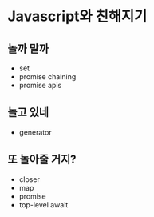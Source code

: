 # Javascript와 친해지기

## 놀까 말까

- set
- promise chaining
- promise apis

## 놀고 있네

- generator

## 또 놀아줄 거지?

- closer
- map
- promise
- top-level await
